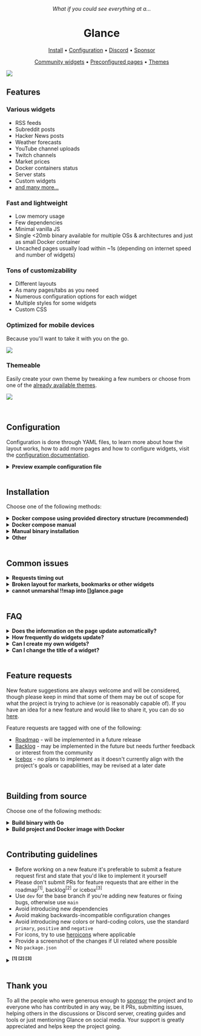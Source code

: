 <p align="center"><em>What if you could see everything at a...</em></p>
<h1 align="center">Glance</h1>
<p align="center"><a href="#installation">Install</a> • <a href="configuration">Configuration</a> • <a href="https://discord.com/invite/7KQ7Xa9kJd">Discord</a> • <a href="https://github.com/sponsors/glanceapp">Sponsor</a></p>
<p align="center"><a href="https://github.com/glanceapp/community-widgets">Community widgets</a> • <a href="docs/preconfigured-pages.md">Preconfigured pages</a> • <a href="docs/themes.md">Themes</a></p>

![](docs/images/readme-main-image.png)

## Features
### Various widgets
* RSS feeds
* Subreddit posts
* Hacker News posts
* Weather forecasts
* YouTube channel uploads
* Twitch channels
* Market prices
* Docker containers status
* Server stats
* Custom widgets
* [and many more...](docs/configuration.md#configuring-glance)

### Fast and lightweight
* Low memory usage
* Few dependencies
* Minimal vanilla JS
* Single <20mb binary available for multiple OSs & architectures and just as small Docker container
* Uncached pages usually load within ~1s (depending on internet speed and number of widgets)

### Tons of customizability
* Different layouts
* As many pages/tabs as you need
* Numerous configuration options for each widget
* Multiple styles for some widgets
* Custom CSS

### Optimized for mobile devices
Because you'll want to take it with you on the go.

![](docs/images/mobile-preview.png)

### Themeable
Easily create your own theme by tweaking a few numbers or choose from one of the [already available themes](docs/themes.md).

![](docs/images/themes-example.png)

<br>

## Configuration
Configuration is done through YAML files, to learn more about how the layout works, how to add more pages and how to configure widgets, visit the [configuration documentation](docs/configuration.md#configuring-glance).
<details>
<summary><strong>Preview example configuration file</strong></summary>
<br>

```yaml
pages:
  - name: Home
    columns:
      - size: small
        widgets:
          - type: calendar
            first-day-of-week: monday

          - type: rss
            limit: 10
            collapse-after: 3
            cache: 12h
            feeds:
              - url: https://selfh.st/rss/
                title: selfh.st
                limit: 4
              - url: https://ciechanow.ski/atom.xml
              - url: https://www.joshwcomeau.com/rss.xml
                title: Josh Comeau
              - url: https://samwho.dev/rss.xml
              - url: https://ishadeed.com/feed.xml
                title: Ahmad Shadeed

          - type: twitch-channels
            channels:
              - theprimeagen
              - j_blow
              - piratesoftware
              - cohhcarnage
              - christitustech
              - EJ_SA

      - size: full
        widgets:
          - type: group
            widgets:
              - type: hacker-news
              - type: lobsters

          - type: videos
            channels:
              - UCXuqSBlHAE6Xw-yeJA0Tunw # Linus Tech Tips
              - UCR-DXc1voovS8nhAvccRZhg # Jeff Geerling
              - UCsBjURrPoezykLs9EqgamOA # Fireship
              - UCBJycsmduvYEL83R_U4JriQ # Marques Brownlee
              - UCHnyfMqiRRG1u-2MsSQLbXA # Veritasium

          - type: group
            widgets:
              - type: reddit
                subreddit: technology
                show-thumbnails: true
              - type: reddit
                subreddit: selfhosted
                show-thumbnails: true

      - size: small
        widgets:
          - type: weather
            location: London, United Kingdom
            units: metric
            hour-format: 12h

          - type: markets
            markets:
              - symbol: SPY
                name: S&P 500
              - symbol: BTC-USD
                name: Bitcoin
              - symbol: NVDA
                name: NVIDIA
              - symbol: AAPL
                name: Apple
              - symbol: MSFT
                name: Microsoft

          - type: releases
            cache: 1d
            repositories:
              - glanceapp/glance
              - go-gitea/gitea
              - immich-app/immich
              - syncthing/syncthing
```
</details>

<br>

## Installation

Choose one of the following methods:

<details>
<summary><strong>Docker compose using provided directory structure (recommended)</strong></summary>
<br>

Create a new directory called `glance` as well as the template files within it by running:

```bash
mkdir glance && cd glance && curl -sL https://github.com/glanceapp/docker-compose-template/archive/refs/heads/main.tar.gz | tar -xzf - --strip-components 2
```

*[click here to view the files that will be created](https://github.com/glanceapp/docker-compose-template/tree/main/root)*

Then, edit the following files as desired:
* `docker-compose.yml` to configure the port, volumes and other containery things
* `config/home.yml` to configure the widgets or layout of the home page
* `config/glance.yml` if you want to change the theme or add more pages

<details>
<summary>Other files you may want to edit</summary>

* `.env` to configure environment variables that will be available inside configuration files
* `assets/user.css` to add custom CSS
</details>

When ready, run:

```bash
docker compose up -d
```

If you encounter any issues, you can check the logs by running:

```bash
docker compose logs
```

<hr>
</details>

<details>
<summary><strong>Docker compose manual</strong></summary>
<br>

Create a `docker-compose.yml` file with the following contents:

```yaml
services:
  glance:
    container_name: glance
    image: glanceapp/glance
    restart: unless-stopped
    volumes:
      - ./config:/app/config
    ports:
      - 8080:8080
```

Then, create a new directory called `config` and download the example starting [`glance.yml`](https://github.com/glanceapp/glance/blob/main/docs/glance.yml) file into it by running:

```bash
mkdir config && wget -O config/glance.yml https://raw.githubusercontent.com/glanceapp/glance/refs/heads/main/docs/glance.yml
```

Feel free to edit the `glance.yml` file to your liking, and when ready run:

```bash
docker compose up -d
```

If you encounter any issues, you can check the logs by running:

```bash
docker logs glance
```

<hr>
</details>

<details>
<summary><strong>Manual binary installation</strong></summary>
<br>

Precompiled binaries are available for Linux, Windows and macOS (x86, x86_64, ARM and ARM64 architectures).

### Linux

Visit the [latest release page](https://github.com/glanceapp/glance/releases/latest) for available binaries. You can place the binary in `/opt/glance/` and have it start with your server via a [systemd service](https://linuxhandbook.com/create-systemd-services/). By default, when running the binary, it will look for a `glance.yml` file in the directory it's placed in. To specify a different path for the config file, use the `--config` option:

```bash
/opt/glance/glance --config /etc/glance.yml
```

To grab a starting template for the config file, run:

```bash
wget https://raw.githubusercontent.com/glanceapp/glance/refs/heads/main/docs/glance.yml
```

### Windows

Download and extract the executable from the [latest release](https://github.com/glanceapp/glance/releases/latest) (most likely the file called `glance-windows-amd64.zip` if you're on a 64-bit system) and place it in a folder of your choice. Then, create a new text file called `glance.yml` in the same folder and paste the content from [here](https://raw.githubusercontent.com/glanceapp/glance/refs/heads/main/docs/glance.yml) in it. You should then be able to run the executable and access the dashboard by visiting `http://localhost:8080` in your browser.



<hr>
</details>

<details>
<summary><strong>Other</strong></summary>
<br>

Glance can also be installed through the following 3rd party channels:
* [Proxmox VE Helper Script](https://community-scripts.github.io/ProxmoxVE/scripts?id=glance)
* [NixOS package](https://search.nixos.org/packages?channel=unstable&show=glance)
* [Coolify.io](https://coolify.io/docs/services/glance/)

<hr>
</details>

<br>

## Common issues
<details>
<summary><strong>Requests timing out</strong></summary>

The most common cause of this is when using Pi-Hole, AdGuard Home or other ad-blocking DNS services, which by default have a fairly low rate limit. Depending on the number of widgets you have in a single page, this limit can very easily be exceeded. To fix this, increase the rate limit in the settings of your DNS service.

If using Podman, in some rare cases the timeout can be caused by an unknown issue, in which case it may be resolved by adding the following to the bottom of your `docker-compose.yml` file:
```yaml
networks:
  podman:
    external: true
```
</details>

<details>
<summary><strong>Broken layout for markets, bookmarks or other widgets</strong></summary>

This is almost always caused by the browser extension Dark Reader. To fix this, disable dark mode for the domain where Glance is hosted.
</details>

<details>
<summary><strong>cannot unmarshal !!map into []glance.page</strong></summary>

The most common cause of this is having a `pages` key in your `glance.yml` and then also having a `pages` key inside one of your included pages. To fix this, remove the `pages` key from the top of your included pages.

</details>

<br>

## FAQ
<details>
<summary><strong>Does the information on the page update automatically?</strong></summary>
No, a page refresh is required to update the information. Some things do dynamically update where it makes sense, like the clock widget and the relative time showing how long ago something happened.
</details>

<details>
<summary><strong>How frequently do widgets update?</strong></summary>
No requests are made periodically in the background, information is only fetched upon loading the page and then cached. The default cache lifetime is different for each widget and can be configured.
</details>

<details>
<summary><strong>Can I create my own widgets?</strong></summary>

Yes, there are multiple ways to create custom widgets:
* `iframe` widget - allows you to embed things from other websites
* `html` widget - allows you to insert your own static HTML
* `extension` widget - fetch HTML from a URL
* `custom-api` widget - fetch JSON from a URL and render it using custom HTML
</details>

<details>
<summary><strong>Can I change the title of a widget?</strong></summary>

Yes, the title of all widgets can be changed by specifying the `title` property in the widget's configuration:

```yaml
- type: rss
  title: My custom title

- type: markets
  title: My custom title

- type: videos
  title: My custom title

# and so on for all widgets...
```
</details>

<br>

## Feature requests

New feature suggestions are always welcome and will be considered, though please keep in mind that some of them may be out of scope for what the project is trying to achieve (or is reasonably capable of). If you have an idea for a new feature and would like to share it, you can do so [here](https://github.com/glanceapp/glance/issues/new?template=feature_request.yml).

Feature requests are tagged with one of the following:

* [Roadmap](https://github.com/glanceapp/glance/labels/roadmap) - will be implemented in a future release
* [Backlog](https://github.com/glanceapp/glance/labels/backlog) - may be implemented in the future but needs further feedback or interest from the community
* [Icebox](https://github.com/glanceapp/glance/labels/icebox) - no plans to implement as it doesn't currently align with the project's goals or capabilities, may be revised at a later date

<br>

## Building from source

Choose one of the following methods:

<details>
<summary><strong>Build binary with Go</strong></summary>
<br>

Requirements: [Go](https://go.dev/dl/) >= v1.23

To build the project for your current OS and architecture, run:

```bash
go build -o build/glance .
```

To build for a specific OS and architecture, run:

```bash
GOOS=linux GOARCH=amd64 go build -o build/glance .
```

[*click here for a full list of GOOS and GOARCH combinations*](https://go.dev/doc/install/source#:~:text=$GOOS%20and%20$GOARCH)

Alternatively, if you just want to run the app without creating a binary, like when you're testing out changes, you can run:

```bash
go run .
```
<hr>
</details>

<details>
<summary><strong>Build project and Docker image with Docker</strong></summary>
<br>

Requirements: [Docker](https://docs.docker.com/engine/install/)

To build the project and image using just Docker, run:

*(replace `owner` with your name or organization)*

```bash
docker build -t owner/glance:latest .
```

If you wish to push the image to a registry (by default Docker Hub), run:

```bash
docker push owner/glance:latest
```

<hr>
</details>

<br>

## Contributing guidelines

* Before working on a new feature it's preferable to submit a feature request first and state that you'd like to implement it yourself
* Please don't submit PRs for feature requests that are either in the roadmap<sup>[1]</sup>, backlog<sup>[2]</sup> or icebox<sup>[3]</sup>
* Use `dev` for the base branch if you're adding new features or fixing bugs, otherwise use `main`
* Avoid introducing new dependencies
* Avoid making backwards-incompatible configuration changes
* Avoid introducing new colors or hard-coding colors, use the standard `primary`, `positive` and `negative`
* For icons, try to use [heroicons](https://heroicons.com/) where applicable
* Provide a screenshot of the changes if UI related where possible
* No `package.json`

<details>
<summary><strong><sup>[1] [2] [3]</sup></strong></summary>

[1] The feature likely already has work put into it that may conflict with your implementation

[2] The demand, implementation or functionality for this feature is not yet clear

[3] No plans to add this feature for the time being

</details>

<br>

## Thank you

To all the people who were generous enough to [sponsor](https://github.com/sponsors/glanceapp) the project and to everyone who has contributed in any way, be it PRs, submitting issues, helping others in the discussions or Discord server, creating guides and tools or just mentioning Glance on social media. Your support is greatly appreciated and helps keep the project going.

